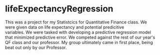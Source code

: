 # lifeExpectancyRegression <br />
This was a project for my Statistcics for Quantitative Finance class. We were given data on life expectancy and potential predicitive <br />
variables. We were tasked with developing a predictive regression model that minimized predictive error. We competed against the 
rest of our year's QF class and our professor. My group ultimately came in first place, being beat out only by our Professor.
